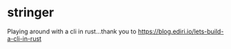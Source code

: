# stringer
Playing around with a cli in rust...thank you to https://blog.ediri.io/lets-build-a-cli-in-rust
